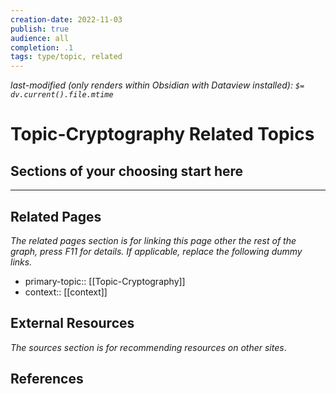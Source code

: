 ```yaml
---
creation-date: 2022-11-03
publish: true
audience: all
completion: .1
tags: type/topic, related
---
```

*last-modified (only renders within Obsidian with Dataview installed): `$= dv.current().file.mtime`*
# Topic-Cryptography Related Topics

## Sections of your choosing start here

---
## Related Pages
*The related pages section is for linking this page other the rest of the graph, press F11 for details. If applicable, replace the following dummy links.*
- primary-topic:: [[Topic-Cryptography]]
- context:: \[\[context\]\]

## External Resources
*The sources section is for recommending resources on other sites*.

## References